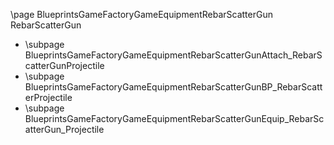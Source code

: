 \page BlueprintsGameFactoryGameEquipmentRebarScatterGun RebarScatterGun
- \subpage BlueprintsGameFactoryGameEquipmentRebarScatterGunAttach_RebarScatterGunProjectile
- \subpage BlueprintsGameFactoryGameEquipmentRebarScatterGunBP_RebarScatterProjectile
- \subpage BlueprintsGameFactoryGameEquipmentRebarScatterGunEquip_RebarScatterGun_Projectile
